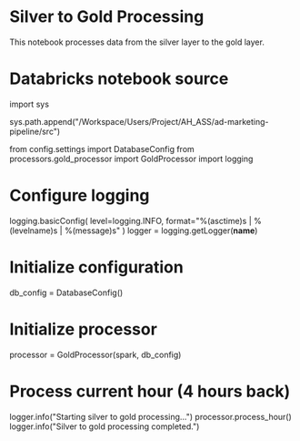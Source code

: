 # Silver to Gold Processing
      
This notebook processes data from the silver layer to the gold layer.

# Databricks notebook source
import sys

sys.path.append("/Workspace/Users/Project/AH_ASS/ad-marketing-pipeline/src")

from config.settings import DatabaseConfig
from processors.gold_processor import GoldProcessor
import logging

# Configure logging
logging.basicConfig(
    level=logging.INFO, format="%(asctime)s | %(levelname)s | %(message)s"
)
logger = logging.getLogger(__name__)

# Initialize configuration
db_config = DatabaseConfig()

# Initialize processor
processor = GoldProcessor(spark, db_config)

# Process current hour (4 hours back)
logger.info("Starting silver to gold processing...")
processor.process_hour()
logger.info("Silver to gold processing completed.")